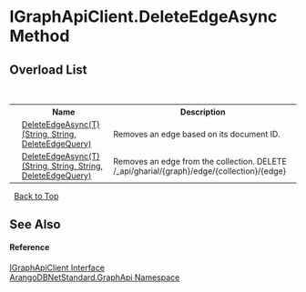 # IGraphApiClient.DeleteEdgeAsync Method 
 


## Overload List
&nbsp;<table><tr><th></th><th>Name</th><th>Description</th></tr><tr><td>![Public method](media/pubmethod.gif "Public method")</td><td><a href="1b3c1925-9cf6-f01d-bc4a-99219e9ca3fa">DeleteEdgeAsync(T)(String, String, DeleteEdgeQuery)</a></td><td>
Removes an edge based on its document ID.</td></tr><tr><td>![Public method](media/pubmethod.gif "Public method")</td><td><a href="3786fb79-aef7-db19-23ac-374c3e7270b3">DeleteEdgeAsync(T)(String, String, String, DeleteEdgeQuery)</a></td><td>
Removes an edge from the collection. DELETE /_api/gharial/{graph}/edge/{collection}/{edge}</td></tr></table>&nbsp;
<a href="#igraphapiclient.deleteedgeasync-method">Back to Top</a>

## See Also


#### Reference
<a href="9cf68195-2611-f408-a78f-ab77864cc844">IGraphApiClient Interface</a><br /><a href="5db3e172-88fa-722f-6e7f-25b7310b3db3">ArangoDBNetStandard.GraphApi Namespace</a><br />